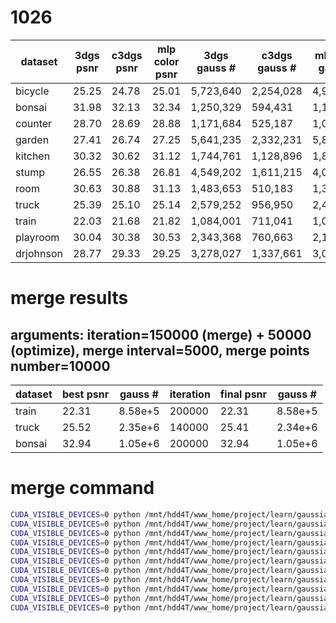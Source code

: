 # 1026
| dataset | 3dgs psnr | c3dgs psnr | mlp color psnr | 3dgs gauss # | c3dgs gauss # | mlp color gauss # |
|---------|---------|---------|---------|---------|---------|---------|
| bicycle | 25.25 | 24.78 | 25.01 | 5,723,640 | 2,254,028 | 4,989,066 |
| bonsai | 31.98 | 32.13 | 32.34 | 1,250,329 | 594,431 | 1,177,670 |
| counter | 28.70 | 28.69 | 28.88 |  1,171,684 | 525,187 | 1,088,720 |
| garden | 27.41 | 26.74 | 27.25 | 5,641,235 | 2,332,231 | 5,833,685 |
| kitchen | 30.32 | 30.62 | 31.12 | 1,744,761 | 1,128,896 | 1,811,896 |
| stump | 26.55 | 26.38 | 26.81 | 4,549,202 | 1,611,215 | 4,037,436 |
| room | 30.63 | 30.88 | 31.13 | 1,483,653 | 510,183 | 1,377,103 |
| truck | 25.39 | 25.10 | 25.14 | 2,579,252 | 956,950 | 2,481,562 |
| train | 22.03 | 21.68 | 21.82 | 1,084,001 | 711,041 | 1,000,134 |
| playroom | 30.04  | 30.38 | 30.53 | 2,343,368 | 760,663 | 2,140,441 |
| drjohnson | 28.77 | 29.33 | 29.25 | 3,278,027  | 1,337,661 | 3,058,322 |

# merge results
## arguments: iteration=150000 (merge) + 50000 (optimize), merge interval=5000, merge points number=10000
| dataset | best psnr | gauss # | iteration | final psnr | gauss # |
|---------|---------|---------|---------|---------|---------|
| train | 22.31 | 8.58e+5 | 200000 | 22.31 | 8.58e+5 | 
| truck | 25.52 | 2.35e+6 | 140000 | 25.41 | 2.34e+6 |
| bonsai | 32.94 | 1.05e+6 | 200000 | 32.94 | 1.05e+6 | 


# merge command
```sh
CUDA_VISIBLE_DEVICES=0 python /mnt/hdd4T/www_home/project/learn/gaussian-splatting/merge_test_1021.py -s dataset/mip_nerf_360/bicycle -m output/merge_debug/bicycle/merge --eval --iterations 120000 --densify_interval 0 --optimize_interval 0 --merge_interval 5000  --merge_points_num 10000 --start_checkpoint=output/merge_debug/bicycle/1025_view_dependent_ITER_30000_DI_15000_OI_15000_MI_0_MPN_0/chkpnt30000.pth
CUDA_VISIBLE_DEVICES=0 python /mnt/hdd4T/www_home/project/learn/gaussian-splatting/merge_test_1021.py -s dataset/mip_nerf_360/bonsai -m output/merge_debug/bonsai/merge --eval --iterations 120000 --densify_interval 0 --optimize_interval 0 --merge_interval 5000  --merge_points_num 10000 --start_checkpoint=output/merge_debug/bonsai/1025_view_dependent_ITER_30000_DI_15000_OI_15000_MI_0_MPN_0/chkpnt30000.pth
CUDA_VISIBLE_DEVICES=0 python /mnt/hdd4T/www_home/project/learn/gaussian-splatting/merge_test_1021.py -s dataset/mip_nerf_360/counter -m output/merge_debug/counter/merge --eval --iterations 120000 --densify_interval 0 --optimize_interval 0 --merge_interval 5000  --merge_points_num 10000 --start_checkpoint=output/merge_debug/counter/1025_view_dependent_ITER_30000_DI_15000_OI_15000_MI_0_MPN_0/chkpnt30000.pth
CUDA_VISIBLE_DEVICES=0 python /mnt/hdd4T/www_home/project/learn/gaussian-splatting/merge_test_1021.py -s dataset/mip_nerf_360/garden -m output/merge_debug/garden/merge --eval --iterations 120000 --densify_interval 0 --optimize_interval 0 --merge_interval 5000  --merge_points_num 10000 --start_checkpoint=output/merge_debug/garden/1025_view_dependent_ITER_30000_DI_15000_OI_15000_MI_0_MPN_0/chkpnt30000.pth
CUDA_VISIBLE_DEVICES=0 python /mnt/hdd4T/www_home/project/learn/gaussian-splatting/merge_test_1021.py -s dataset/mip_nerf_360/kitchen -m output/merge_debug/kitchen/merge --eval --iterations 120000 --densify_interval 0 --optimize_interval 0 --merge_interval 5000  --merge_points_num 10000 --start_checkpoint=output/merge_debug/kitchen/1025_view_dependent_ITER_30000_DI_15000_OI_15000_MI_0_MPN_0/chkpnt30000.pth
CUDA_VISIBLE_DEVICES=0 python /mnt/hdd4T/www_home/project/learn/gaussian-splatting/merge_test_1021.py -s dataset/mip_nerf_360/stump -m output/merge_debug/stump/merge --eval --iterations 120000 --densify_interval 0 --optimize_interval 0 --merge_interval 5000  --merge_points_num 10000 --start_checkpoint=output/merge_debug/stump/1025_view_dependent_ITER_30000_DI_15000_OI_15000_MI_0_MPN_0/chkpnt30000.pth
CUDA_VISIBLE_DEVICES=0 python /mnt/hdd4T/www_home/project/learn/gaussian-splatting/merge_test_1021.py -s dataset/mip_nerf_360/room -m output/merge_debug/room/merge --eval --iterations 120000 --densify_interval 0 --optimize_interval 0 --merge_interval 5000  --merge_points_num 10000 --start_checkpoint=output/merge_debug/stump/1025_view_dependent_ITER_30000_DI_15000_OI_15000_MI_0_MPN_0/chkpnt30000.pth
CUDA_VISIBLE_DEVICES=0 python /mnt/hdd4T/www_home/project/learn/gaussian-splatting/merge_test_1021.py -s dataset/tandt/truck -m output/merge_debug/truck/merge --eval --iterations 120000 --densify_interval 0 --optimize_interval 0 --merge_interval 5000  --merge_points_num 10000 --start_checkpoint=output/merge_debug/truck/1025_view_dependent_ITER_30000_DI_15000_OI_15000_MI_0_MPN_0/chkpnt30000.pth
CUDA_VISIBLE_DEVICES=0 python /mnt/hdd4T/www_home/project/learn/gaussian-splatting/merge_test_1021.py -s dataset/tandt/train -m output/merge_debug/train/merge --eval --iterations 120000 --densify_interval 0 --optimize_interval 0 --merge_interval 5000  --merge_points_num 10000 --start_checkpoint=output/merge_debug/train/1025_view_dependent_ITER_30000_DI_15000_OI_15000_MI_0_MPN_0/chkpnt30000.pth
CUDA_VISIBLE_DEVICES=0 python /mnt/hdd4T/www_home/project/learn/gaussian-splatting/merge_test_1021.py -s dataset/db/playroom -m output/merge_debug/playroom/merge --eval --iterations 120000 --densify_interval 0 --optimize_interval 0 --merge_interval 5000  --merge_points_num 10000 --start_checkpoint=output/merge_debug/playroom/1025_view_dependent_ITER_30000_DI_15000_OI_15000_MI_0_MPN_0/chkpnt30000.pth
CUDA_VISIBLE_DEVICES=0 python /mnt/hdd4T/www_home/project/learn/gaussian-splatting/merge_test_1021.py -s dataset/db/drjohnson -m output/merge_debug/drjohnson/merge --eval --iterations 120000 --densify_interval 0 --optimize_interval 0 --merge_interval 5000  --merge_points_num 10000 --start_checkpoint=output/merge_debug/drjohnson/1025_view_dependent_ITER_30000_DI_15000_OI_15000_MI_0_MPN_0/chkpnt30000.pth
```
